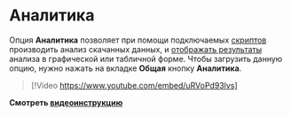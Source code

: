 # Аналитика

Опция **Аналитика** позволяет при помощи подключаемых [скриптов](HydraAnalyticsScripts.md) производить анализ скачанных данных, и [отображать результаты](HydraAnalyticsShow.md) анализа в графической или табличной форме. Чтобы загрузить данную опцию, нужно нажать на вкладке **Общая** кнопку **Аналитика**. 

> [!Video https://www.youtube.com/embed/uRVoPd93lvs]

**Смотреть [видеоинструкцию](HydraAnalitich.md)**
